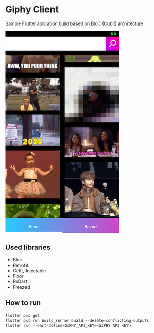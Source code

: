 # Giphy Client

Sample Flutter aplication build based on BloC (Cubit) architecture


![alt text](https://github.com/Afur/giphy_client/blob/master/screenshots/Screenshot1.png?raw=true)

## Used libraries
* Bloc
* Retrofit
* GetIt, Injectable
* Floor
* RxDart
* Freezed

## How to run

``` 
flutter pub get
flutter pub run build_runner build --delete-conflicting-outputs 
flutter run --dart-define=GIPHY_API_KEY=<GIPHY API KEY>
```




